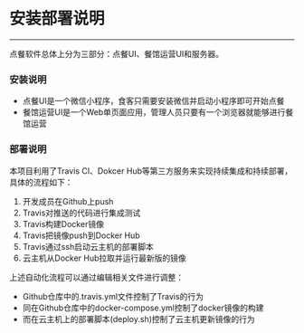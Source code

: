 ﻿# 安装部署说明

---

点餐软件总体上分为三部分：点餐UI、餐馆运营UI和服务器。

### 安装说明

 - 点餐UI是一个微信小程序，食客只需要安装微信并启动小程序即可开始点餐
 - 餐馆运营UI是一个Web单页面应用，管理人员只要有一个浏览器就能够进行餐馆运营

### 部署说明

本项目利用了Travis CI、Dokcer Hub等第三方服务来实现持续集成和持续部署，具体的流程如下：

 1. 开发成员在Github上push
 2. Travis对推送的代码进行集成测试
 3. Travis构建Docker镜像
 4. Travis把镜像push到Docker Hub
 5. Travis通过ssh启动云主机的部署脚本
 6. 云主机从Docker Hub拉取并运行最新版的镜像

上述自动化流程可以通过编辑相关文件进行调整：

 - Github仓库中的.travis.yml文件控制了Travis的行为
 - 同在Github仓库中的docker-compose.yml控制了docker镜像的构建
 - 而在云主机上的部署脚本(deploy.sh)控制了云主机更新镜像的行为